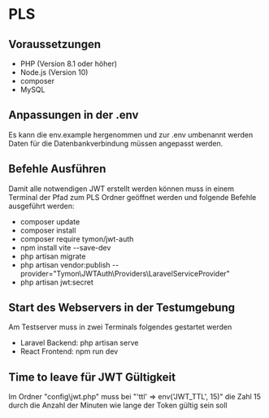 # PLS

## Voraussetzungen

-   PHP (Version 8.1 oder höher)
-   Node.js (Version 10)
-   composer
-   MySQL

## Anpassungen in der .env

Es kann die env.example hergenommen und zur .env umbenannt werden
Daten für die Datenbankverbindung müssen angepasst werden.

## Befehle Ausführen

Damit alle notwendigen JWT erstellt werden können muss in einem Terminal der Pfad zum PLS Ordner geöffnet werden und folgende Befehle ausgeführt werden:

-   composer update
-   composer install
-   composer require tymon/jwt-auth
-   npm install vite --save-dev
-   php artisan migrate
-   php artisan vendor:publish --provider="Tymon\JWTAuth\Providers\LaravelServiceProvider"
-   php artisan jwt:secret

## Start des Webservers in der Testumgebung

Am Testserver muss in zwei Terminals folgendes gestartet werden

-   Laravel Backend: php artisan serve
-   React Frontend: npm run dev

## Time to leave für JWT Gültigkeit

Im Ordner "config\jwt.php" muss bei "'ttl' => env('JWT_TTL', 15)" die Zahl 15 durch die Anzahl der Minuten wie lange der Token gültig sein soll
